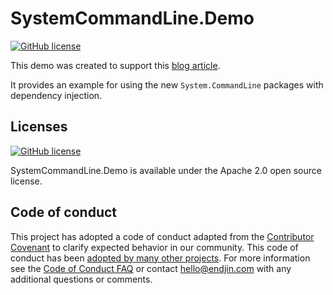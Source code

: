 # SystemCommandLine.Demo
[![GitHub license](https://img.shields.io/badge/License-Apache%202-blue.svg)](https://raw.githubusercontent.com/corvus-dotnet/Corvus.Extensions/master/LICENSE)

This demo was created to support this [blog article](https://endjin.com/blog/2020/09/simple-pattern-for-using-system-commandline-with-dependency-injection).

It provides an example for using the new `System.CommandLine` packages with dependency injection.

## Licenses

[![GitHub license](https://img.shields.io/badge/License-Apache%202-blue.svg)](https://raw.githubusercontent.com/corvus-dotnet/Corvus.Extensions/master/LICENSE)

SystemCommandLine.Demo is available under the Apache 2.0 open source license.

## Code of conduct

This project has adopted a code of conduct adapted from the [Contributor Covenant](http://contributor-covenant.org/) to clarify expected behavior in our community. This code of conduct has been [adopted by many other projects](http://contributor-covenant.org/adopters/). For more information see the [Code of Conduct FAQ](https://opensource.microsoft.com/codeofconduct/faq/) or contact [&#104;&#101;&#108;&#108;&#111;&#064;&#101;&#110;&#100;&#106;&#105;&#110;&#046;&#099;&#111;&#109;](&#109;&#097;&#105;&#108;&#116;&#111;:&#104;&#101;&#108;&#108;&#111;&#064;&#101;&#110;&#100;&#106;&#105;&#110;&#046;&#099;&#111;&#109;) with any additional questions or comments.